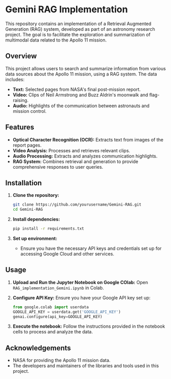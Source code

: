 # Gemini RAG Implementation

This repository contains an implementation of a Retrieval Augmented Generation (RAG) system, developed as part of an astronomy research project. The goal is to facilitate the exploration and summarization of multimodal data related to the Apollo 11 mission.

## Overview

This project allows users to search and summarize information from various data sources about the Apollo 11 mission, using a RAG system. The data includes:

- **Text:** Selected pages from NASA's final post-mission report.
- **Video:** Clips of Neil Armstrong and Buzz Aldrin's moonwalk and flag-raising.
- **Audio:** Highlights of the communication between astronauts and mission control.

## Features

- **Optical Character Recognition (OCR):** Extracts text from images of the report pages.
- **Video Analysis:** Processes and retrieves relevant clips.
- **Audio Processing:** Extracts and analyzes communication highlights.
- **RAG System:** Combines retrieval and generation to provide comprehensive responses to user queries.

## Installation

1. **Clone the repository:**
    ```bash
    git clone https://github.com/yourusername/Gemini-RAG.git
    cd Gemini-RAG
    ```

2. **Install dependencies:**
    ```bash
    pip install -r requirements.txt
    ```

3. **Set up environment:**
    - Ensure you have the necessary API keys and credentials set up for accessing Google Cloud and other services.

## Usage

1. **Upload and Run the Jupyter Notebook on Google COlab:**
    Open `RAG_implementation_Gemini.ipynb` in Colab.

2. **Configure API Key:**
    Ensure you have your Google API key set up:
    ```python
    from google.colab import userdata
    GOOGLE_API_KEY = userdata.get('GOOGLE_API_KEY')
    genai.configure(api_key=GOOGLE_API_KEY)
    ```

3. **Execute the notebook:**
    Follow the instructions provided in the notebook cells to process and analyze the data.


## Acknowledgements

- NASA for providing the Apollo 11 mission data.
- The developers and maintainers of the libraries and tools used in this project.

